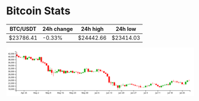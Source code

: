 # Bitcoin Stats

BTC/USDT|24h change|24h high|24h low|
|---|---|---|---|
|$23786.41|-0.33%|$24442.66|$23414.03|

<img src="./chart.svg">
